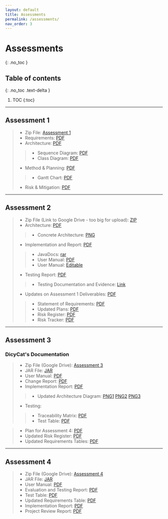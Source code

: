 ```yaml
---
layout: default
title: Assessments
permalink: /assessments/
nav_order: 3
---
```



# Assessments
{: .no_toc }


## Table of contents
{: .no_toc .text-delta }

1. TOC
{:toc}
---

## Assessment 1 

> * Zip File: [Assessment 1](/files/NPStudios.zip)
> * Requirements: [PDF](/files/Req1.pdf)
> * Architecture: [PDF](/files/Arch1.pdf)
> > * Sequence Diagram: [PDF](/files/SEPR_Sequence_Diagram_1.pdf)
> > * Class Diagram: [PDF](/files/SEPR_UML_CLass_Diagram_1.pdf)
> * Method & Planning: [PDF](/files/Plan1.pdf)
> > * Gantt Chart: [PDF](/files/assessment2ganttchart.pdf)
> * Risk & Mitigation: [PDF](/files/Risk1.pdf)

---
## Assessment 2

> * Zip File (Link to Google Drive - too big for upload): [ZIP](https://drive.google.com/file/d/1H4JW_dwoqctEgOOuH97xNl6Nck0H5exh/view?usp=sharing)
> * Architecture: [PDF](/files/Arch2.pdf)
> > * Concrete Architecture: [PNG](/files/concrete_arch.png)
> * Implementation and Report: [PDF](/files/Impl2.pdf)
> > * JavaDocs: [rar](/files/JavaDoc.rar)
> > * User Manual: [PDF](/files/User_Manual_PDF.pdf)
> > * User Manual: [Editable](/files/User_Manual_Edit.docx)
> * Testing Report: [PDF](/files/Test2.pdf)
> > * Testing Documentation and Evidence: [Link](/testing/)
> * Updates on Assessment 1 Deliverables: [PDF](/files/Updates2.pdf)
> > * Statement of Requirements: [PDF](/files/Updated_Statement_of_Requirements.pdf)
> > * Updated Plans: [PDF](/files/Updated_Plans.pdf)
> > * Risk Register: [PDF](/files/Updated_Risk_Register.pdf)
> > * Risk Tracker: [PDF](/files/Updated_Risk_Tracker.pdf)


---
## Assessment 3
### DicyCat's Documentation

> * Zip File (Google Drive): [Assessment 3](https://drive.google.com/a/york.ac.uk/file/d/18xkUZjLGscsqrQwskGwpjiIKxb_yfS95/view?usp=sharing)
> * JAR File: [JAR](/files/desktop-1.0.jar)
> * User Manual: [PDF](/files/user-manual.pdf)
> * Change Report: [PDF](/files/Change3.pdf)
> * Implementation Report: [PDF](/files/Impl3.pdf)
> > * Updated Architecture Diagram: [PNG1](/files/Assessment-3-MiniGame-UML.PNG) [PNG2](/files/Assessment-3-State-Tilemap-Diagram.PNG) [PNG3](/files/MiniGameState-MiniGameUnitManager-Relation-UML.PNG)
> * Testing:
> > * Traceability Matrix: [PDF](/files/traceability-matrix.pdf)
> > * Test Table: [PDF](/files/test-table.pdf)

> * Plan for Assessment 4: [PDF](/files/PlanForAssessment4.pdf)
> * Updated Risk Register: [PDF](/files/UpdatedRiskRegister.pdf)
> * Updated Requirements Tables: [PDF](/files/UpdatedRequirementsTables.pdf)

---
## Assessment 4

> * Zip File (Google Drive): [Assessment 4](https://drive.google.com/file/d/1E6NrDRbnKEUKpKkBAhEeITHmWSwRVBMT/view?usp=sharing)
> * JAR File: [JAR](/files/desktop-1.0-assessment4.jar)
> * User Manual: [PDF](/files/DicyCat-Kroy-Manual.pdf)
> * Evaluation and Testing Report: [PDF](/files/ET4.pdf)
> * Test Table: [PDF](/files/testing-table.pdf)
> * Updated Requirements Table: [PDF](/files/UpdatedRequirementsTables4.pdf)
> * Implementation Report: [PDF](/files/Impl4.pdf)
> * Project Review Report: [PDF](/files/Review4.pdf)
